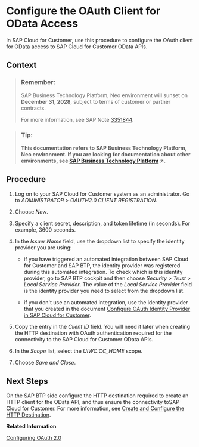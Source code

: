 <!-- loio0ac0dc9b3f3e4a07ba64cbac74a23327 -->

# Configure the OAuth Client for OData Access

In SAP Cloud for Customer, use this procedure to configure the OAuth client for OData access to SAP Cloud for Customer OData APIs.



## Context

> ### Remember:  
> SAP Business Technology Platform, Neo environment will sunset on **December 31, 2028**, subject to terms of customer or partner contracts.
> 
> For more information, see SAP Note [3351844](https://me.sap.com/notes/3351844).

> ### Tip:  
> **This documentation refers to SAP Business Technology Platform, Neo environment. If you are looking for documentation about other environments, see [SAP Business Technology Platform](https://help.sap.com/viewer/65de2977205c403bbc107264b8eccf4b/Cloud/en-US/6a2c1ab5a31b4ed9a2ce17a5329e1dd8.html "SAP Business Technology Platform (SAP BTP) is an integrated offering comprised of four technology portfolios: database and data management, application development and integration, analytics, and intelligent technologies. The platform offers users the ability to turn data into business value, compose end-to-end business processes, and build and extend SAP applications quickly.") :arrow_upper_right:.**



## Procedure

1.  Log on to your SAP Cloud for Customer system as an administrator. Go to *ADMINISTRATOR* \> *OAUTH2.0 CLIENT REGISTRATION*.

2.  Choose *New*.

3.  Specify a client secret, description, and token lifetime \(in seconds\). For example, 3600 seconds.

4.  In the *Issuer Name* field, use the dropdown list to specify the identity provider you are using:

    -   if you have triggered an automated integration between SAP Cloud for Customer and SAP BTP, the identity provider was registered during this automated integration. To check which is this identity provider, go to SAP BTP cockpit and then choose *Security* \> *Trust* \> *Local Service Provider*. The value of the *Local Service Provider* field is the identity provider you need to select from the dropdown list.

    -   if you don't use an automated integration, use the identity provider that you created in the document [Configure OAuth Identity Provider in SAP Cloud for Customer](configure-oauth-identity-provider-in-sap-cloud-for-customer-ba893b5.md).


5.  Copy the entry in the *Client ID* field. You will need it later when creating the HTTP destination with OAuth authentication required for the connectivity to the SAP Cloud for Customer OData APIs.

6.  In the *Scope* list, select the *UIWC:CC\_HOME* scope.

7.  Choose *Save and Close*.




## Next Steps

On the SAP BTP side configure the HTTP destination required to create an HTTP client for the OData API, and thus ensure the connectivity toSAP Cloud for Customer. For more information, see [Create and Configure the HTTP Destination](create-and-configure-the-http-destination-9292948.md).

**Related Information**  


[Configuring OAuth 2.0](https://help.sap.com/viewer/65de2977205c403bbc107264b8eccf4b/Cloud/en-US/7e658b3e4cea4a79b035d0f1d2798c1f.html)

